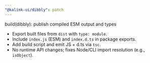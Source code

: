 ```yaml
---
"@kalink-ui/dibbly": patch
---
```


build(dibbly): publish compiled ESM output and types

- Export built files from `dist` with `type: module`.
- Include `index.js` (ESM) and `index.d.ts` in package exports.
- Add build script and emit JS + d.ts via `tsc`.
- No runtime API changes; fixes Node/CLI import resolution (e.g., `isObject`).
